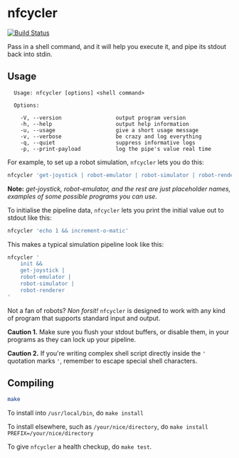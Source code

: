 # nfcycler

[![Build Status](https://travis-ci.org/ErnWong/nfcycler.svg?branch=master)](https://travis-ci.org/ErnWong/nfcycler)

Pass in a shell command, and it will help you execute it, and pipe its stdout back into stdin.

## Usage

```
  Usage: nfcycler [options] <shell command>

  Options:

    -V, --version                 output program version
    -h, --help                    output help information
    -u, --usage                   give a short usage message
    -v, --verbose                 be crazy and log everything
    -q, --quiet                   suppress informative logs
    -p, --print-payload           log the pipe's value real time
```

For example, to set up a robot simulation, `nfcycler` lets you do this:

```sh
nfcycler 'get-joystick | robot-emulator | robot-simulator | robot-renderer'
```

**Note:** *get-joystick, robot-emulator, and the rest are just placeholder names, examples of some possible programs you can use.*

To initialise the pipeline data, `nfcycler` lets you print the initial value out to stdout like this:

```sh
nfcycler 'echo 1 && increment-o-matic'
```

This makes a typical simulation pipeline look like this:

```sh
nfcycler '
    init &&
    get-joystick |
    robot-emulator |
    robot-simulator |
    robot-renderer
'
```

Not a fan of robots? *Non forsit!* `nfcycler` is designed to work with any kind of program that supports standard input and output.

**Caution 1.** Make sure you flush your stdout buffers, or disable them, in your programs as they can lock up your pipeline.

**Caution 2.** If you're writing complex shell script directly inside the `'` quotation marks `'`, remember to escape special shell characters.

## Compiling

```sh
make
```

To install into `/usr/local/bin`, do `make install`

To install elsewhere, such as `/your/nice/directory`, do `make install PREFIX=/your/nice/directory`

To give `nfcycler` a health checkup, do `make test`.
